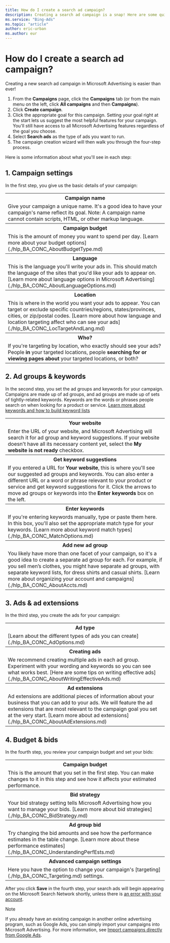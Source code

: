 ```yaml
---
title: How do I create a search ad campaign?
description: Creating a search ad campaign is a snap! Here are some quick steps to get an ad campaign up and running.
ms.service: "Bing-Ads"
ms.topic: "article"
author: eric-urban
ms.author: eur
---
```


# How do I create a search ad campaign?

Creating a new search ad campaign in Microsoft Advertising is easier than ever!

1. From the **Campaigns** page, click the **Campaigns** tab (or from the main menu on the left, click **All campaigns** and then **Campaigns**).
1. Click **Create campaign**.
1. Click the appropriate goal for this campaign. Setting your goal right at the start lets us suggest the most helpful features for your campaign. You'll still have access to all Microsoft Advertising features regardless of the goal you choose.
1. Select **Search ads** as the type of ads you want to run.
1. The campaign creation wizard will then walk you through the four-step process.

Here is some information about what you'll see in each step:

## 1. Campaign settings
In the first step, you give us the basic details of your campaign:
<table type="type1">
  <tr>
    <th scope="col">Campaign name</th>
  </tr>
  <tr>
    <td>
                  Give your campaign a unique name. It's a good idea to have your campaign's name reflect its goal.
  <para>
    Note: A campaign name cannot contain scripts, HTML, or other markup language.
     </para></td>
  </tr>
  <tr>
    <th scope="col">Campaign budget</th>
  </tr>
  <tr>
    <td>
                  This is the amount of money you want to spend per day. [Learn more about your budget options](./hlp_BA_CONC_AboutBudgetType.md) 
                </td>
  </tr>
  <tr>
    <th scope="col">Language</th>
  </tr>
  <tr>
    <td>
                  This is the language you'll write your ads in. This should match the language of the sites that you'd like your ads to appear on. [Learn more about language options in Microsoft Advertising](./hlp_BA_CONC_AboutLanguageOptions.md)
                </td>
  </tr>
  <tr>
    <th scope="col">Location</th>
  </tr>
  <tr>
    <td>
                  This is where in the world you want your ads to appear. You can target or exclude specific countries/regions, states/provinces, cities, or zip/postal codes. [Learn more about how language and location targeting affect who can see your ads](./hlp_BA_CONC_LocTargetAndLang.md)
                </td>
  </tr>
  <tr>
    <th scope="col">Who?</th>
  </tr>
  <tr>
    <td>
                  If you're targeting by location, who exactly should see your ads? People <strong>in</strong> your targeted locations, people <strong>searching for or viewing pages about</strong> your targeted locations, or both?
                </td>
  </tr>
</table>

## 2. Ad groups &amp; keywords
In the second step, you set the ad groups and keywords for your campaign. Campaigns are made up of ad groups, and ad groups are made up of sets of tightly-related keywords. Keywords are the words or phrases people search on when looking for a product or service.  [Learn more about keywords and how to build keyword lists](./hlp_BA_CONC_AboutKW.md)
<table type="type1">
  <tr>
    <th scope="col">Your website</th>
  </tr>
  <tr>
    <td>
                  Enter the URL of your website, and Microsoft Advertising will search it for ad group and keyword suggestions. If your website doesn't have all its necessary content yet, select the <strong>My website is not ready</strong> checkbox. 
                </td>
  </tr>
  <tr>
    <th scope="col">Get keyword suggestions</th>
  </tr>
  <tr>
    <td>
                  If you entered a URL for <strong>Your website</strong>, this is where you'll see our suggested ad groups and keywords. You can also enter a different URL or a word or phrase relevant to your product or service and get keyword suggestions for it. Click the arrows to move ad groups or keywords into the <strong>Enter keywords</strong> box on the left.
                </td>
  </tr>
  <tr>
    <th scope="col">Enter keywords</th>
  </tr>
  <tr>
    <td>
                  If you're entering keywords manually, type or paste them here. In this box, you'll also set the appropriate match type for your keywords. [Learn more about keyword match types](./hlp_BA_CONC_MatchOptions.md)
                </td>
  </tr>
  <tr>
    <th scope="col">Add new ad group</th>
  </tr>
  <tr>
    <td>
                  You likely have more than one facet of your campaign, so it's a good idea to create a separate ad group for each. For example, if you sell men’s clothes, you might have separate ad groups, with separate keyword lists, for dress shirts and casual shirts. [Learn more about organizing your account and campaigns](./hlp_BA_CONC_AboutAccts.md)
                </td>
  </tr>
</table>

## 3. Ads &amp; ad extensions
In the third step, you create the ads for your campaign:
<table type="type1">
  <tr>
    <th scope="col">Ad type</th>
  </tr>
  <tr>
    <td>
                  [Learn about the different types of ads you can create](./hlp_BA_CONC_AdOptions.md)
                </td>
  </tr>
  <tr>
    <th scope="col">Creating ads</th>
  </tr>
  <tr>
    <td>
                  We recommend creating multiple ads in each ad group. Experiment with your wording and keywords so you can see what works best. [Here are some tips on writing effective ads](./hlp_BA_CONC_AboutWritingEffectiveAds.md)
                </td>
  </tr>
  <tr>
    <th scope="col">Ad extensions</th>
  </tr>
  <tr>
    <td>
                  Ad extensions are additional pieces of information about your business that you can add to your ads. We will feature the ad extensions that are most relevant to the campaign goal you set at the very start. [Learn more about ad extensions](./hlp_BA_CONC_AboutAdExtensions.md)
                </td>
  </tr>
</table>

## 4. Budget &amp; bids
In the fourth step, you review your campaign budget and set your bids:
<table type="type1">
  <tr>
    <th scope="col">Campaign budget</th>
  </tr>
  <tr>
    <td>
                  This is the amount that you set in the first step. You can make changes to it in this step and see how it affects your estimated performance.
                </td>
  </tr>
  <tr>
    <th scope="col">Bid strategy</th>
  </tr>
  <tr>
    <td>
                  Your bid strategy setting tells Microsoft Advertising how you want to manage your bids. [Learn more about bid strategies](./hlp_BA_CONC_BidStrategy.md)
                </td>
  </tr>
  <tr>
    <th scope="col">Ad group bid</th>
  </tr>
  <tr>
    <td>
                  Try changing the bid amounts and see how the performance estimates in the table change. [Learn more about these performance estimates](./hlp_BA_CONC_UnderstandingPerfEsts.md)
                </td>
  </tr>
  <tr>
    <th scope="col">Advanced campaign settings</th>
  </tr>
  <tr>
    <td>
                  Here you have the option to change your campaign's [targeting](./hlp_BA_CONC_Targeting.md) settings.
                </td>
  </tr>
</table>

After you click **Save** in the fourth step, your search ads will begin appearing on the Microsoft Search Network shortly, unless there is [an error with your account](./hlp_BA_CONC_AccountErrors.md).

> [!NOTE]
> If you already have an existing campaign in another online advertising program, such as Google Ads, you can simply import your campaigns into Microsoft Advertising. For more information, see [Import campaigns directly from Google Ads](./hlp_BA_PROC_ImportCampaign.md).


